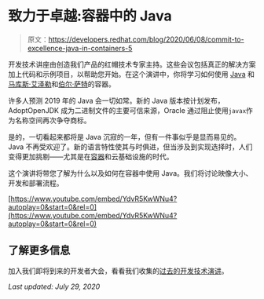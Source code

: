 # 致力于卓越:容器中的 Java

> 原文：<https://developers.redhat.com/blog/2020/06/08/commit-to-excellence-java-in-containers-5>

开发技术讲座由创造我们产品的红帽技术专家主持。这些会议包括真正的解决方案加上代码和示例项目，以帮助您开始。在这个演讲中，你将学习如何使用 [Java](https://developers.redhat.com/topics/enterprise-java/) 和[马库斯·艾泽勒](https://developers.redhat.com/blog/author/eiselem/)和[伯尔·萨特](https://developers.redhat.com/blog/author/burrsutter/)的容器。

许多人预测 2019 年的 Java 会一切如常。新的 Java 版本按计划发布，AdoptOpenJDK 成为二进制文件的主要可信来源，Oracle 通过阻止使用`javax`作为名称空间再次争夺商标。

是的，一切看起来都将是 Java 沉寂的一年，但有一件事似乎是显而易见的。Java 不再受欢迎了。新的语言特性使其与时俱进，但当涉及到实现选择时，人们变得更加挑剔——尤其是在[容器](https://developers.redhat.com/topics/containers/)和云基础设施的时代。

这个演讲将带您了解为什么以及如何在容器中使用 Java。我们将讨论映像大小、开发和部署流程。

[https://www.youtube.com/embed/YdvR5KwWNu4?autoplay=0&start=0&rel=0](https://www.youtube.com/embed/YdvR5KwWNu4?autoplay=0&start=0&rel=0)

## 了解更多信息

加入我们即将到来的开发者大会，看看我们收集的[过去的开发技术演讲](https://developers.redhat.com/devnation/?page=0)。

*Last updated: July 29, 2020*